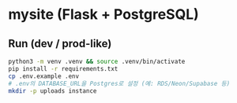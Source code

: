 # mysite (Flask + PostgreSQL)

## Run (dev / prod-like)
```bash
python3 -m venv .venv && source .venv/bin/activate
pip install -r requirements.txt
cp .env.example .env
# .env의 DATABASE_URL을 Postgres로 설정 (예: RDS/Neon/Supabase 등)
mkdir -p uploads instance
